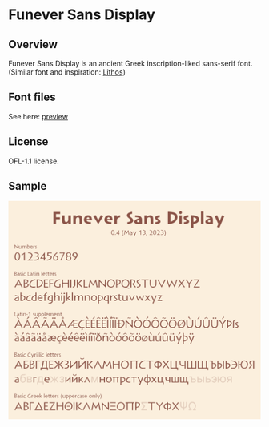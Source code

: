 # Funever Sans Display
## Overview
Funever Sans Display is an ancient Greek inscription-liked sans-serif font. (Similar font and inspiration: [Lithos](https://fonts.adobe.com/fonts/lithos))

## Font files
See here: [preview](https://github.com/AlloyDome/Funever-Sans/tree/main/preview)

## License
OFL-1.1 license.

## Sample
![Sample](https://raw.githubusercontent.com/AlloyDome/Funever-Sans/main/doc/preview2.png)
